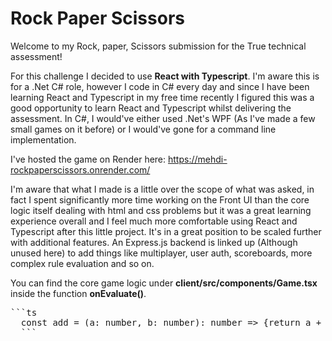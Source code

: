 # Rock Paper Scissors

Welcome to my Rock, paper, Scissors submission for the True technical assessment!

For this challenge I decided to use **React with Typescript**. I'm aware this is for a .Net C# role, however I code in C# every day and since I have been learning React and Typescript in my free time recently I figured this was a good opportunity to learn React and Typescript whilst delivering the assessment. In C#, I would've either used .Net's WPF (As I've made a few small games on it before) or I would've gone for a command line implementation.

I've hosted the game on Render here: https://mehdi-rockpaperscissors.onrender.com/

I'm aware that what I made is a little over the scope of what was asked, in fact I spent significantly more time working on the Front UI than the core logic itself dealing with html and css problems but it was a great learning experience overall and I feel much more comfortable using React and Typescript after this little project. It's in a great position to be scaled further with additional features. An Express.js backend is linked up (Although unused here) to add things like multiplayer, user auth, scoreboards, more complex rule evaluation and so on.

You can find the core game logic under **client/src/components/Game.tsx** inside the function **onEvaluate()**.

<pre>```ts
  const add = (a: number, b: number): number => {return a + b;};
  ```</pre>

